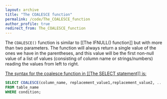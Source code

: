 ```yaml
---
layout: archive
title: "The COALESCE function"
permalink: /code/The_COALESCE_function
author_profile: true
redirect_from: The_COALESCE_function
---
```


The `COALESCE()` function is similar to [[The IFNULL() function]] but with more than two parameters. The function will always return a single value of the ones we have in the parentheses, and this value will be the first non-null value of a list of values (consisting of column name or strings/numbers) reading the values from left to right.

<u>The syntax for the coalesce function in [[The SELECT statement]] is:</u>

```sql
SELECT COALESCE(column_name, replacement_value1,replacement_value2, ..., replacement_valuen)
FROM table_name
WHERE condition;
```

